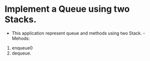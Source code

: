 # Implement a Queue using two Stacks.

- This application represent queue and methods using two Stack.
-Mehods:
1. enqueue0
2. dequeue.
